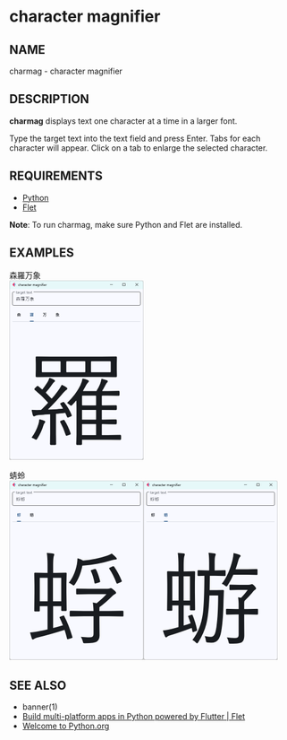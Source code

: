 # character magnifier

## NAME

charmag - character magnifier

## DESCRIPTION

**charmag** displays text one character at a time in a larger font.

Type the target text into the text field and press Enter.
Tabs for each character will appear.
Click on a tab to enlarge the selected character.

## REQUIREMENTS

- [Python](https://www.python.org/)
- [Flet](https://flet.dev/)

**Note**: To run charmag, make sure Python and Flet are installed.

## EXAMPLES

森羅万象  
<img alt="羅" width="240" src="images/ra.png">

蜻蛉  
<img alt="蜻" width="240" src="images/kage.png"><img alt="蛉" width="240" src="images/rou.png">

## SEE ALSO

- banner(1)
- [Build multi-platform apps in Python powered by Flutter | Flet](https://flet.dev/)
- [Welcome to Python.org](https://www.python.org/)
